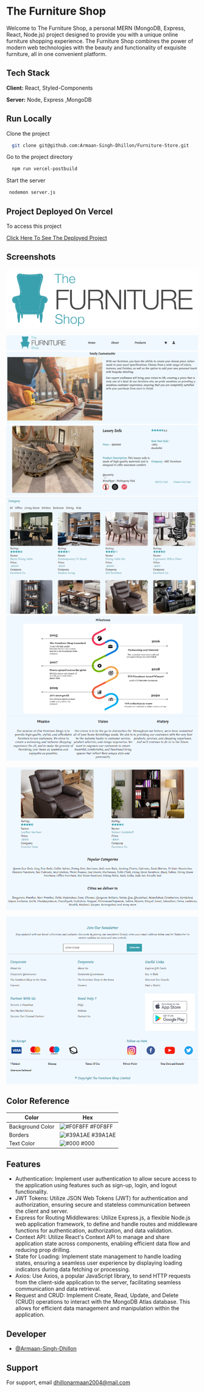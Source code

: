 # The Furniture Shop

Welcome to The Furniture Shop, a personal MERN (MongoDB, Express, React, Node.js) project designed to provide you with a unique online furniture shopping experience. The Furniture Shop combines the power of modern web technologies with the beauty and functionality of exquisite furniture, all in one convenient platform.

## Tech Stack

**Client:** React, Styled-Components

**Server:** Node, Express ,MongoDB

## Run Locally

Clone the project

```bash
  git clone git@github.com:Armaan-Singh-Dhillon/Furniture-Store.git
```

Go to the project directory

```bash
  npm run vercel-postbuild
```

Start the server

```bash
 nodemon server.js
```

## Project Deployed On Vercel

To access this project

[Click Here To See The Deployed Project](https://furniture-store-96m5vuu9v-armaan-singh-dhillon.vercel.app/products/)

## Screenshots

![The Furniture Shop](client\src\logos\furniture_shop_liscard_logo.png)

![The Furniture Shop](client\src\logos\navbar.PNG)
![The Furniture Shop](client\src\logos\customizable.PNG)
![The Furniture Shop](client\src\logos\singleproduct.PNG)
![The Furniture Shop](client\src\logos\products.PNG)
![The Furniture Shop](client\src\logos\milestones.PNG)

![Popular Category](client\src\logos\popularcategories.PNG)

![The Furniture Shop](client\src\logos\footer.PNG)

## Color Reference

| Color            | Hex                                                              |
| ---------------- | ---------------------------------------------------------------- |
| Background Color | ![#F0F8FF](https://via.placeholder.com/10/F0F8FF?text=+) #F0F8FF |
| Borders          | ![#39A1AE](https://via.placeholder.com/10/39A1AE?text=+) #39A1AE |
| Text Color       | ![#000](https://via.placeholder.com/10/000?text=+) #000          |

## Features

- Authentication: Implement user authentication to allow secure access to the application using features such as sign-up, login, and logout functionality.
- JWT Tokens: Utilize JSON Web Tokens (JWT) for authentication and authorization, ensuring secure and stateless communication between the client and server.
- Express for Routing Middlewares: Utilize Express.js, a flexible Node.js web application framework, to define and handle routes and middleware functions for authentication, authorization, and data validation.
- Context API: Utilize React's Context API to manage and share application state across components, enabling efficient data flow and reducing prop drilling.
- State for Loading: Implement state management to handle loading states, ensuring a seamless user experience by displaying loading indicators during data fetching or processing.
- Axios: Use Axios, a popular JavaScript library, to send HTTP requests from the client-side application to the server, facilitating seamless communication and data retrieval.
- Request and CRUD: Implement Create, Read, Update, and Delete (CRUD) operations to interact with the MongoDB Atlas database. This allows for efficient data management and manipulation within the application.

## Developer

- [@Armaan-Singh-Dhillon](https://github.com/Armaan-Singh-Dhillon)

## Support

For support, email dhillonarmaan2004@mail.com
